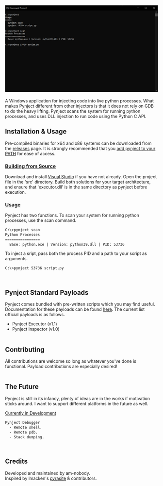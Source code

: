 ![Screenshot](docs/images/showcase.png)
<br><br>
A Windows application for injecting code into live python processes. What makes Pynject different from other injectors is that it does not rely on GDB to do the heavy lifting. Pynject scans the system for running python processes, and uses DLL injection to run code using the Python C API.
<br>

## Installation & Usage
Pre-compiled binaries for x64 and x86 systems can be downloaded from the [releases](https://github.com/am-nobody/pynject/releases) page. It is strongly recommended that you [add pynject to your PATH](https://www.architectryan.com/2018/03/17/add-to-the-path-on-windows-10/) for ease of access.
### <ins>Building from Source</ins>
Download and install [Visual Studio](https://visualstudio.microsoft.com/) if you have not already.
Open the project file in the 'src' directory. Build both solutions for your target architecture, and ensure that 'executor.dll' is in the same directory as pynject before execution.
### <ins>Usage</ins>
Pynject has two functions. To scan your system for running python processes, use the scan command.
```
C:\>pynject scan
Python Processes
================
  Base: python.exe | Version: python39.dll | PID: 53736
```
To inject a sript, pass both the process PID and a path to your script as arguments.
```
C:\>pynject 53736 script.py
```
<br>

## Pynject Standard Payloads
Pynject comes bundled with pre-written scripts which you may find useful. Documentation for these payloads can be found [here](https://github.com/am-nobody/pynject/tree/master/docs/payloads). The current list official payloads is as follows.
* Pynject Executor (v1.1)
* Pynject Inspector (v1.0)
<br><br>

## Contributing
All contributions are welcome so long as whatever you've done is functional. Payload contributions are especially desired!
<br><br>

## The Future
Pynject is still in its infancy, plenty of ideas are in the works if motivation sticks around. I want to support different platforms in the future as well.

<ins>Currently in Development</ins>
```
Pynject Debugger
  - Remote shell.
  - Remote pdb.
  - Stack dumping.
```
<br>

## Credits
Developed and maintained by am-nobody.<br>
Inspired by lmacken's [pyrasite](https://github.com/lmacken/pyrasite) & contributors.
